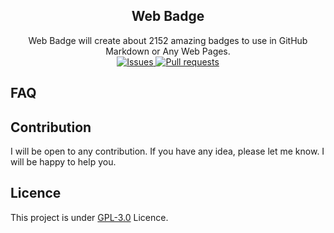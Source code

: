 <div align="center"> 
<h2>Web Badge</h2>
Web Badge will create about 2152 amazing badges to use in GitHub Markdown or Any Web Pages.<br>
<a href="https://github.com/mrhrifat/web-badge/issues">
      <img alt="Issues" src="https://img.shields.io/github/issues/mrhrifat/web-badge?color=0088ff" />
    </a>
    <a href="https://github.com/mrhrifat/web-badge/pulls">
      <img alt="Pull requests" src="https://img.shields.io/github/issues-pr/mrhrifat/web-badge?color=FF5722" />
</a>
</div>

## FAQ


## Contribution
I will be open to any contribution. If you have any idea, please let me know. I will be happy to help you.

## Licence
This project is under [GPL-3.0]() Licence.
